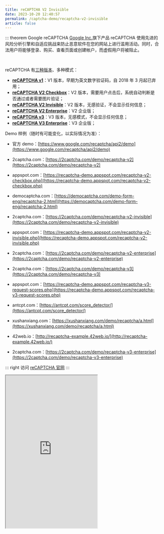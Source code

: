 ```yaml
---
title: reCAPTCHA V2 Invisible
date: 2023-10-20 12:40:57
permalink: /captcha-demo/recaptcha-v2-invisible
article: false
---
```


::: theorem Google reCAPTCHA
[Google Inc.](https://about.google/)旗下产品 reCAPTCHA 使用先进的风险分析引擎和自适应挑战来防止恶意软件在您的网站上进行滥用活动。同时，合法用户将能够登录、购买、查看页面或创建帐户，而虚假用户将被阻止。

<br>

reCAPTCHA 有[三种版本](https://developers.google.com/recaptcha/intro)、多种模式：

- **[reCAPTCHA v1](https://developers.google.com/recaptcha/docs/versions#recaptcha_v1_-_shut_down)**：V1 版本，早期为英文数字验证码，自 2018 年 3 月起已弃用；
- **[reCAPTCHA V2 Checkbox](https://developers.google.com/recaptcha/docs/display)**：V2 版本，需要用户点击后，系统自动判断是否通过或者需要图片验证；
- **[reCAPTCHA V2 Invisible](https://developers.google.com/recaptcha/docs/invisible)**：V2 版本，无感验证，不会显示任何信息；
- **[reCAPTCHA V2 Enterprise](https://cloud.google.com/recaptcha-enterprise/docs/overview)**：V2 企业版；
- **[reCAPTCHA v3](https://developers.google.com/recaptcha/docs/v3)**：V3 版本，无感模式，不会显示任何信息；
- **[reCAPTCHA V3 Enterprise](https://cloud.google.com/recaptcha-enterprise/docs/overview)**：V3 企业版；


Demo 样例（随时有可能变化，以实际情况为准）：
<br>

- 官方 demo：[https://www.google.com/recaptcha/api2/demo](https://www.google.com/recaptcha/api2/demo)<Badge text="V2 Checkbox" type="tip" vertical="middle"/>
- 2captcha.com：[https://2captcha.com/demo/recaptcha-v2](https://2captcha.com/demo/recaptcha-v2)<Badge text="V2 Checkbox" type="tip" vertical="middle"/>
- appspot.com：[https://recaptcha-demo.appspot.com/recaptcha-v2-checkbox.php](https://recaptcha-demo.appspot.com/recaptcha-v2-checkbox.php)<Badge text="V2 Checkbox" type="tip" vertical="middle"/>
- democaptcha.com：[https://democaptcha.com/demo-form-eng/recaptcha-2.html](https://democaptcha.com/demo-form-eng/recaptcha-2.html)<Badge text="V2 Checkbox" type="tip" vertical="middle"/>

- 2captcha.com：[https://2captcha.com/demo/recaptcha-v2-invisible](https://2captcha.com/demo/recaptcha-v2-invisible)<Badge text="V2 Invisible" type="tip" vertical="middle"/>
- appspot.com：[https://recaptcha-demo.appspot.com/recaptcha-v2-invisible.php](https://recaptcha-demo.appspot.com/recaptcha-v2-invisible.php)<Badge text="V2 Invisible" type="tip" vertical="middle"/> <Badge text="本页使用" type="error" vertical="middle"/>

- 2captcha.com：[https://2captcha.com/demo/recaptcha-v2-enterprise](https://2captcha.com/demo/recaptcha-v2-enterprise)<Badge text="V2 Enterprise" type="tip" vertical="middle"/>

- 2captcha.com：[https://2captcha.com/demo/recaptcha-v3](https://2captcha.com/demo/recaptcha-v3)<Badge text="V3" type="tip" vertical="middle"/>
- appspot.com：[https://recaptcha-demo.appspot.com/recaptcha-v3-request-scores.php](https://recaptcha-demo.appspot.com/recaptcha-v3-request-scores.php)<Badge text="V3" type="tip" vertical="middle"/>
- antcpt.com：[https://antcpt.com/score_detector/](https://antcpt.com/score_detector/)<Badge text="V3" type="tip" vertical="middle"/>
- xushanxiang.com：[https://xushanxiang.com/demo/recaptcha/a.html](https://xushanxiang.com/demo/recaptcha/a.html)<Badge text="V3" type="tip" vertical="middle"/>
- 42web.io：[http://recaptcha-example.42web.io/](http://recaptcha-example.42web.io/)<Badge text="V3" type="tip" vertical="middle"/>

- 2captcha.com：[https://2captcha.com/demo/recaptcha-v3-enterprise](https://2captcha.com/demo/recaptcha-v3-enterprise)<Badge text="V3 Enterprise" type="tip" vertical="middle"/>

::: right
访问 [reCAPTCHA 官网](https://www.google.com/recaptcha/about/)
:::

<iframe src="https://recaptcha-demo.appspot.com/recaptcha-v2-invisible.php" height="500px"></iframe>
